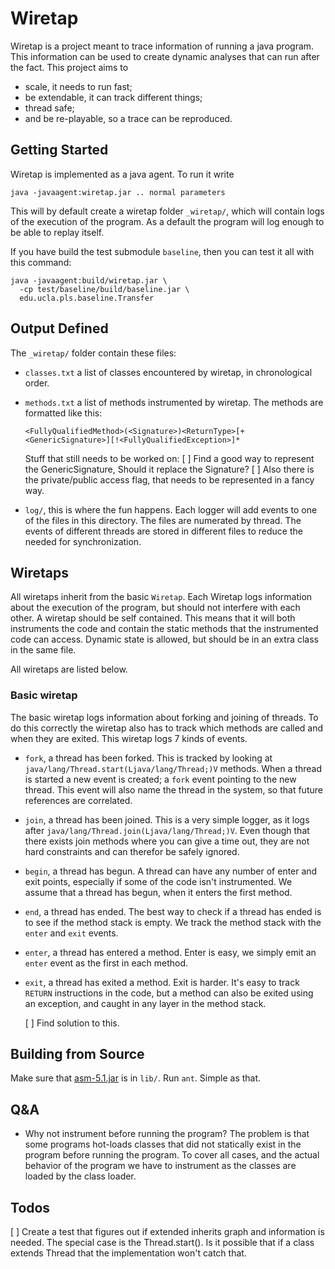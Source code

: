 # Wiretap

Wiretap is a project meant to trace information of running a java
program. This information can be used to create dynamic analyses that
can run after the fact. This project aims to

- scale, it needs to run fast;
- be extendable, it can track different things;
- thread safe;
- and be re-playable, so a trace can be reproduced.

## Getting Started

Wiretap is implemented as a java agent. To run it write

```
java -javaagent:wiretap.jar .. normal parameters 
```

This will by default create a wiretap folder `_wiretap/`, which will contain
logs of the execution of the program. As a default the program will log enough
to be able to replay itself.

If you have build the test submodule `baseline`, then you can test it all with
this command:

```
java -javaagent:build/wiretap.jar \
  -cp test/baseline/build/baseline.jar \
  edu.ucla.pls.baseline.Transfer
```

## Output Defined

The `_wiretap/` folder contain these files:

- `classes.txt` a list of classes encountered by wiretap, in chronological order.
- `methods.txt` a list of methods instrumented by wiretap. The methods are
  formatted like this:
  ```
  <FullyQualifiedMethod>(<Signature>)<ReturnType>[+<GenericSignature>][!<FullyQualifiedException>]*
  ```
  Stuff that still needs to be worked on: 
  [ ] Find a good way to represent the GenericSignature, Should it replace the
      Signature?
  [ ] Also there is the private/public access flag, that needs to be represented 
      in a fancy way.
      
- `log/`, this is where the fun happens. Each logger will add events to one of
  the files in this directory. The files are numerated by thread. The events of
  different threads are stored in different files to reduce the needed for
  synchronization.


## Wiretaps 

All wiretaps inherit from the basic `Wiretap`. Each Wiretap logs information about the 
execution of the program, but should not interfere with each other. A wiretap should be
self contained. This means that it will both instruments the code and contain the static
methods that the instrumented code can access. Dynamic state is allowed, but should be in 
an extra class in the same file.

All wiretaps are listed below.

### Basic wiretap

The basic wiretap logs information about forking and joining of threads. To do
this correctly the wiretap also has to track which methods are called and when
they are exited. This wiretap logs 7 kinds of events. 

- `fork`, a thread has been forked. 
  This is tracked by looking at `java/lang/Thread.start(Ljava/lang/Thread;)V`
  methods. When a thread is started a new event is created; a `fork` event
  pointing to the new thread. This event will also name the thread in the system, 
  so that future references are correlated.
   
- `join`, a thread has been joined. 
  This is a very simple logger, as it logs after
  `java/lang/Thread.join(Ljava/lang/Thread;)V`. Even though that there exists
  join methods where you can give a time out, they are not hard constraints and
  can therefor be safely ignored.

- `begin`, a thread has begun. 
  A thread can have any number of enter and exit points, especially if some of
  the code isn't instrumented. We assume that a thread has begun, when it enters
  the first method.

- `end`, a thread has ended.
  The best way to check if a thread has ended is to see if the method stack is
  empty. We track the method stack with the `enter` and `exit` events.

- `enter`, a thread has entered a method.
  Enter is easy, we simply emit an `enter` event as the first in each method.

- `exit`, a thread has exited a method.
  Exit is harder. It's easy to track `RETURN` instructions in the code, but a 
  method can also be exited using an exception, and caught in any layer in the 
  method stack.
  
  [ ] Find solution to this.
  
## Building from Source

Make sure that [asm-5.1.jar](http://asm.ow2.org/) is in `lib/`. Run `ant`.
Simple as that.

## Q&A

- Why not instrument before running the program? 
  The problem is that some programs hot-loads classes that did not statically 
  exist in the program before running the program. To cover all cases, and the
  actual behavior of the program we have to instrument as the classes are loaded
  by the class loader.

## Todos

[ ] Create a test that figures out if extended inherits graph and information is
    needed. The special case is the Thread.start(). Is it possible that if a
    class extends Thread that the implementation won't catch that. 
